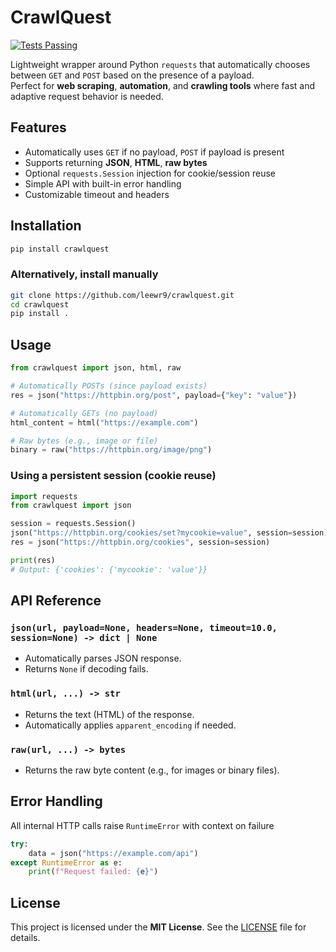 # CrawlQuest
[![Tests Passing](https://github.com/leewr9/crawlquest/actions/workflows/test_core.yml/badge.svg)](https://github.com/leewr9/crawlquest/actions/workflows/test_core.yml)


Lightweight wrapper around Python `requests` that automatically chooses between `GET` and `POST` based on the presence of a payload.  
Perfect for **web scraping**, **automation**, and **crawling tools** where fast and adaptive request behavior is needed.

## Features

- Automatically uses `GET` if no payload, `POST` if payload is present
- Supports returning **JSON**, **HTML**, **raw bytes**
- Optional `requests.Session` injection for cookie/session reuse
- Simple API with built-in error handling
- Customizable timeout and headers

## Installation

```bash
pip install crawlquest
```

### Alternatively, install manually

```bash
git clone https://github.com/leewr9/crawlquest.git
cd crawlquest
pip install .
```

## Usage

```python
from crawlquest import json, html, raw

# Automatically POSTs (since payload exists)
res = json("https://httpbin.org/post", payload={"key": "value"})

# Automatically GETs (no payload)
html_content = html("https://example.com")

# Raw bytes (e.g., image or file)
binary = raw("https://httpbin.org/image/png")
```

### Using a persistent session (cookie reuse)

```python
import requests
from crawlquest import json

session = requests.Session()
json("https://httpbin.org/cookies/set?mycookie=value", session=session)
res = json("https://httpbin.org/cookies", session=session)

print(res)
# Output: {'cookies': {'mycookie': 'value'}}
```

## API Reference

### `json(url, payload=None, headers=None, timeout=10.0, session=None) -> dict | None`

- Automatically parses JSON response.
- Returns `None` if decoding fails.

### `html(url, ...) -> str`

- Returns the text (HTML) of the response.
- Automatically applies `apparent_encoding` if needed.

### `raw(url, ...) -> bytes`

- Returns the raw byte content (e.g., for images or binary files).

## Error Handling

All internal HTTP calls raise `RuntimeError` with context on failure

```python
try:
    data = json("https://example.com/api")
except RuntimeError as e:
    print(f"Request failed: {e}")
```

## License  
This project is licensed under the **MIT License**. See the [LICENSE](LICENSE) file for details.  
